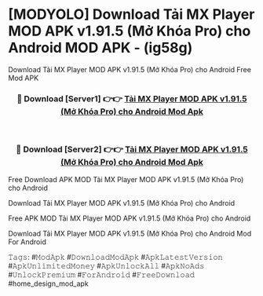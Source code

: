 # [MODYOLO] Download Tải MX Player MOD APK v1.91.5 (Mở Khóa Pro) cho Android MOD APK - (ig58g)
Download Tải MX Player MOD APK v1.91.5 (Mở Khóa Pro) cho Android Free Mod APK

<div align="center">
<h3>🔴 Download [Server1] 👉👉 <a href="https://apk-comot.site?title=Tải_MX_Player_MOD_APK_v1.91.5_(Mở_Khóa_Pro)_cho_Android">Tải MX Player MOD APK v1.91.5 (Mở Khóa Pro) cho Android Mod Apk</a></h3><br>

<h3>🔴 Download [Server2] 👉👉 <a href="https://apk-comot.site?title=Tải_MX_Player_MOD_APK_v1.91.5_(Mở_Khóa_Pro)_cho_Android">Tải MX Player MOD APK v1.91.5 (Mở Khóa Pro) cho Android Mod Apk</a></h3>
</div>


Free Download APK MOD Tải MX Player MOD APK v1.91.5 (Mở Khóa Pro) cho Android

Download Tải MX Player MOD APK v1.91.5 (Mở Khóa Pro) cho Android 

Free APK MOD Tải MX Player MOD APK v1.91.5 (Mở Khóa Pro) cho Android 

Download Tải MX Player MOD APK v1.91.5 (Mở Khóa Pro) cho Android Mod For Android

𝚃𝚊𝚐𝚜: #𝙼𝚘𝚍𝙰𝚙𝚔 #𝙳𝚘𝚠𝚗𝚕𝚘𝚊𝚍𝙼𝚘𝚍𝙰𝚙𝚔 #𝙰𝚙𝚔𝙻𝚊𝚝𝚎𝚜𝚝𝚅𝚎𝚛𝚜𝚒𝚘𝚗 #𝙰𝚙𝚔𝚄𝚗𝚕𝚒𝚖𝚒𝚝𝚎𝚍𝙼𝚘𝚗𝚎𝚢 #𝙰𝚙𝚔𝚄𝚗𝚕𝚘𝚌𝚔𝙰𝚕𝚕 #𝙰𝚙𝚔𝙽𝚘𝙰𝚍𝚜 #𝚄𝚗𝚕𝚘𝚌𝚔𝙿𝚛𝚎𝚖𝚒𝚞𝚖 #𝙵𝚘𝚛𝙰𝚗𝚍𝚛𝚘𝚒𝚍 #𝙵𝚛𝚎𝚎𝙳𝚘𝚠𝚗𝚕𝚘𝚊𝚍 #home_design_mod_apk